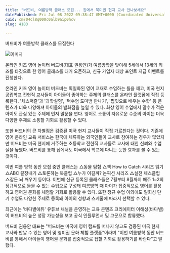 ```yaml
---
title: "버드비, 여름방학 클래스 모집... 집에서 북미권 현지 교사 만나보세요"
datePublished: Fri Jul 08 2022 09:38:47 GMT+0000 (Coordinated Universal Time)
cuid: cm704cl8q000c0alb9aip0hcv
slug: 4183

---
```



버드비가 여름방학 클래스를 모집한다

![이미지](https://cdn.hashnode.com/res/hashnode/image/upload/v1739256391011/3f18f0c1-adf7-41ff-96a3-9a6599d48fed.jpeg)

온라인 키즈 영어 놀이터 버드비(대표 권용안)가 여름방학을 맞이해 5세에서 13세의 키즈를 타깃으로 한 영어 클래스를 대거 오픈하고, 신규 가입자 대상 포인트 지급 이벤트를 진행한다.

온라인 키즈 영어 놀이터 버드비는 획일화된 영어 교재로 수업하는 틀을 깨고, 미국 현지 공립학교 전현직 교사들이 아이들이 좋아하는 주제의 클래스를 온라인 플랫폼에 직접 등록한다. '체스퍼즐'과 '과학실험', '턱수염 도마뱀 만나기', '팝잇으로 배우는 수학' 등 콘텐츠가 더욱 다양해져 아이들의 발화점을 높일 수 있다. 화상 영어 수업에서 말수가 적은 아이도 관심 있는 주제에 먼저 말문을 연다. 영어로 소통이 자유로운 수준의 아이는 더욱 다양한 주제로 소통할 기회로 활용할 수 있다.

또한 버드비의 큰 차별점은 검증된 미국 현지 교사들이 직접 가르친다는 것이다. 기존에 영어 온라인 교육 서비스는 한국에 체류하는 외국인들이 교사로 참여하는 경우가 많았지만 버드비는 미국 현지에 거주하는 초등학교 전현직 교사들로 교사에 대한 신뢰와 수업 질을 높였다. 버드비를 통해 집에서도 미국에서 학교에 다니는 듯한 효과를 볼 수 있는 것이다.

이번 여름 방학 동안 모집 중인 클래스는 △동물 탐험 △책 How to Catch 시리즈 읽기 △ABC 끝장내기 △토론하는 북클럽 △누가 이길까? 논픽션 시리즈 △실전 체스클럽 △잠든 뇌 깨우기 등이다. 이번에 신규 등록된 클래스들은 7월부터 8월까지 매주 1~2회 정규적으로 들을 수 있는 수업으로 구성돼 여름방학 때 아이가 집중적으로 영어를 활용하고 영어권 문화를 체험할 기회로 활용할 수 있다. 또한 정규 수업 이외에도 일회성 단기 수업도 다양한 주제로 등록돼 아이의 성향과 스케줄에 따라서 선택할 수 있다.

최근에는 '바다별에듀' 유튜브 채널을 운영하는 교육 콘텐츠 크리에이터 이해성(바다별)이 버드비의 높은 성장 가능성을 보고 공식 인플루언서 및 고문으로 합류했다.

버드비 권용안 대표는 "버드비는 미국에 영어 캠프를 떠나지 않고도 검증된 미국 현지 교사와 만날 수 있는 영어 및 영미권 문화 체험 플랫폼"이라며 "이번 여름방학 동안 버드비를 통해서 아이들이 영어권 문화를 집중적으로 접할 기회로 활용하기를 바란다"고 말했다.